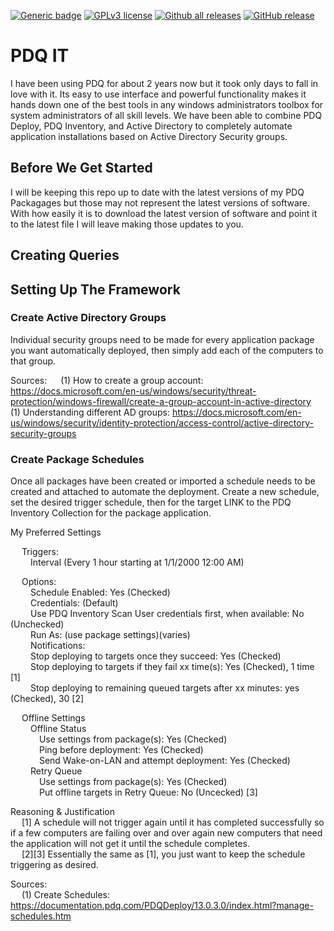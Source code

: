 [![Generic badge](https://img.shields.io/badge/Maintained-Yes-Green.svg)](#) [![GPLv3 license](https://img.shields.io/badge/License-GPLv3-blue.svg)](http://perso.crans.org/besson/LICENSE.html) [![Github all releases](https://img.shields.io/github/downloads/HellBomb/PDQit/total.svg)](https://GitHub.com/HellBomb/PDQit/releases/) [![GitHub release](https://img.shields.io/github/release/HellBomb/PDQit.svg)](https://GitHub.com/HellBomb/PDQit/releases/)

# PDQ IT
I have been using PDQ for about 2 years now but it took only days to fall in love with it. Its easy to use interface and powerful functionality makes it hands down one of the best tools in any windows administrators toolbox for system administrators of all skill levels. We have been able to combine PDQ Deploy, PDQ Inventory, and Active Directory to completely automate application installations based on Active Directory Security groups.

## Before We Get Started
I will be keeping this repo up to date with the latest versions of my PDQ Packagages but those may not represent the latest versions of software. With how easily it is to download the latest version of software and point it to the latest file I will leave making those updates to you.

## Creating Queries

## Setting Up The Framework


### Create Active Directory Groups
Individual security groups need to be made for every application package you want automatically deployed, then simply add each of the computers to that group.  

Sources:
&ensp;&ensp; (1) How to create a group account: https://docs.microsoft.com/en-us/windows/security/threat-protection/windows-firewall/create-a-group-account-in-active-directory
&ensp;&ensp; (1) Understanding different AD groups: https://docs.microsoft.com/en-us/windows/security/identity-protection/access-control/active-directory-security-groups

### Create Package Schedules
Once all packages have been created or imported a schedule needs to be created and attached to automate the deployment. Create a new schedule, set the desired trigger schedule, then for the target LINK to the PDQ Inventory Collection for the package application. 

My Preferred Settings  

&ensp;&ensp; Triggers:  
&ensp;&ensp;&ensp;&ensp; Interval (Every 1 hour starting at 1/1/2000 12:00 AM)  

&ensp;&ensp; Options:  
&ensp;&ensp;&ensp;&ensp; Schedule Enabled: Yes (Checked)  
&ensp;&ensp;&ensp;&ensp; Credentials: (Default)  
&ensp;&ensp;&ensp;&ensp; Use PDQ Inventory Scan User credentials first, when available: No (Unchecked)  
&ensp;&ensp;&ensp;&ensp; Run As: (use package settings)(varies)  
&ensp;&ensp;&ensp;&ensp; Notifications:  
&ensp;&ensp;&ensp;&ensp; Stop deploying to targets once they succeed: Yes (Checked)  
&ensp;&ensp;&ensp;&ensp; Stop deploying to targets if they fail xx time(s): Yes (Checked), 1 time [1]  
&ensp;&ensp;&ensp;&ensp; Stop deploying to remaining queued targets after xx minutes: yes (Checked), 30 [2]  

&ensp;&ensp; Offline Settings  
&ensp;&ensp;&ensp;&ensp; Offline Status  
&ensp;&ensp;&ensp;&ensp;&ensp;&ensp; Use settings from package(s): Yes (Checked)  
&ensp;&ensp;&ensp;&ensp;&ensp;&ensp; Ping before deployment: Yes (Checked)  
&ensp;&ensp;&ensp;&ensp;&ensp;&ensp; Send Wake-on-LAN and attempt deployment: Yes (Checked)  
&ensp;&ensp;&ensp;&ensp; Retry Queue  
&ensp;&ensp;&ensp;&ensp;&ensp;&ensp; Use settings from package(s): Yes (Checked)  
&ensp;&ensp;&ensp;&ensp;&ensp;&ensp; Put offline targets in Retry Queue: No (Uncecked) [3]  

Reasoning & Justification  
&ensp;&ensp; [1] A schedule will not trigger again until it has completed successfully so if a few computers are failing over and over again new computers that need the application will not get it until the schedule completes.  
&ensp;&ensp; [2][3] Essentially the same as [1], you just want to keep the schedule triggering as desired.  
  
Sources:  
&ensp;&ensp; (1) Create Schedules: https://documentation.pdq.com/PDQDeploy/13.0.3.0/index.html?manage-schedules.htm
